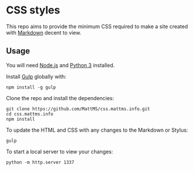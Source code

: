 # CSS styles

This repo aims to provide the minimum CSS required to make a site
created with [Markdown](http://daringfireball.net/projects/markdown/)
decent to view.


## Usage

You will need [Node.js](http://nodejs.org/) and
[Python 3](https://www.python.org/) installed.

Install [Gulp](http://gulpjs.com/) globally with:

	npm install -g gulp

Clone the repo and install the dependencies:

	git clone https://github.com/MattMS/css.mattms.info.git
	cd css.mattms.info
	npm install

To update the HTML and CSS with any changes to the Markdown or Stylus:

	gulp

To start a local server to view your changes:

	python -m http.server 1337
